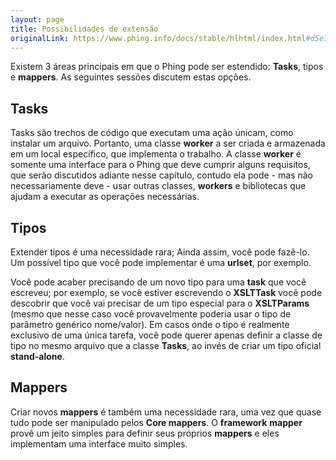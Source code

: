```yaml
---
layout: page
title: Possibilidades de extensão
originalLink: https://www.phing.info/docs/stable/hlhtml/index.html#d5e1687
---
```


Existem 3 áreas principais em que o Phing pode ser estendido: **Tasks**, tipos e **mappers**. 
As seguintes sessões discutem estas opções.

## **Tasks**

Tasks são trechos de código que executam uma ação únicam, como instalar um arquivo. Portanto, uma classe **worker**
a ser criada e armazenada em um local específico, que implementa o trabalho. A classe **worker** é somente uma
interface para o Phing que deve cumprir alguns requisitos, que serão discutidos adiante nesse capítulo, contudo ela
pode - mas não necessariamente deve - usar outras classes, **workers** e bibliotecas que ajudam a executar as operações
necessárias.

## Tipos

Extender tipos é uma necessidade rara; Ainda assim, você pode fazê-lo. Um possível tipo que você pode implementar é uma
**urlset**, por exemplo.

Você pode acaber precisando de um novo tipo para uma **task** que você escreveu; por exemplo, se você estiver escrevendo o
**XSLTTask** você pode descobrir que você vai precisar de um tipo especial para o **XSLTParams** (mesmo que nesse caso você
provavelmente poderia usar o tipo de parâmetro genérico nome/valor). Em casos onde o tipo é realmente exclusivo de uma
única tarefa, você pode querer apenas definir a classe de tipo no mesmo arquivo que a classe **Tasks**, ao invés de criar um
tipo oficial **stand-alone**.

## **Mappers**

Criar novos **mappers** é também uma necessidade rara, uma vez que quase tudo pode ser manipulado pelos **Core mappers**. 
O **framework** **mapper** provê um jeito simples para definir seus próprios **mappers** e eles implementam uma 
interface muito simples.